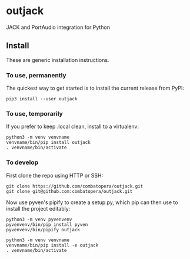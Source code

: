 # outjack
JACK and PortAudio integration for Python

## Install
These are generic installation instructions.

### To use, permanently
The quickest way to get started is to install the current release from PyPI:
```
pip3 install --user outjack
```

### To use, temporarily
If you prefer to keep .local clean, install to a virtualenv:
```
python3 -m venv venvname
venvname/bin/pip install outjack
. venvname/bin/activate
```

### To develop
First clone the repo using HTTP or SSH:
```
git clone https://github.com/combatopera/outjack.git
git clone git@github.com:combatopera/outjack.git
```
Now use pyven's pipify to create a setup.py, which pip can then use to install the project editably:
```
python3 -m venv pyvenvenv
pyvenvenv/bin/pip install pyven
pyvenvenv/bin/pipify outjack

python3 -m venv venvname
venvname/bin/pip install -e outjack
. venvname/bin/activate
```
